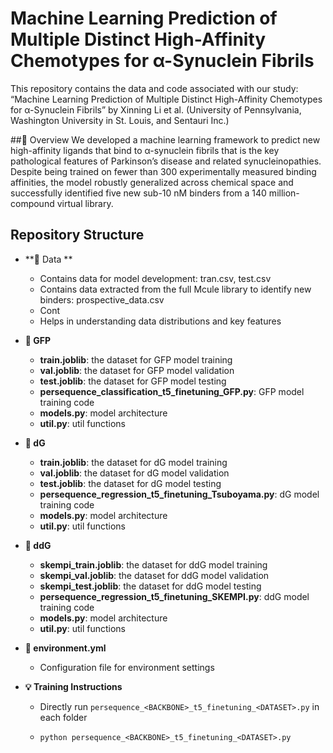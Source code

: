 # Machine Learning Prediction of Multiple Distinct High-Affinity Chemotypes for α-Synuclein Fibrils
This repository contains the data and code associated with our study:
“Machine Learning Prediction of Multiple Distinct High-Affinity Chemotypes for α-Synuclein Fibrils” by Xinning Li et al. (University of Pennsylvania, Washington University in St. Louis, and Sentauri Inc.)

##🧠 Overview
We developed a machine learning framework to predict new high-affinity ligands that bind to α-synuclein fibrils that is the key pathological features of Parkinson’s disease and related synucleinopathies.
Despite being trained on fewer than 300 experimentally measured binding affinities, the model robustly generalized across chemical space and successfully identified five new sub-10 nM binders from a 140 million-compound virtual library.


## Repository Structure
- **📂 Data **
  - Contains data for model development: tran.csv, test.csv
  - Contains data extracted from the full Mcule library to identify new binders: prospective_data.csv
  - Cont
  - Helps in understanding data distributions and key features
 
- **📂 GFP**
  - **train.joblib**: the dataset for GFP model training
  - **val.joblib**: the dataset for GFP model validation
  - **test.joblib**: the dataset for GFP model testing
  - **persequence_classification_t5_finetuning_GFP.py**: GFP model training code
  - **models.py**: model architecture
  - **util.py**: util functions
 
- **📂 dG**
  - **train.joblib**: the dataset for dG model training
  - **val.joblib**: the dataset for dG model validation
  - **test.joblib**: the dataset for dG model testing
  - **persequence_regression_t5_finetuning_Tsuboyama.py**: dG model training code
  - **models.py**: model architecture
  - **util.py**: util functions
 
- **📂 ddG**
  - **skempi_train.joblib**: the dataset for ddG model training
  - **skempi_val.joblib**: the dataset for ddG model validation
  - **skempi_test.joblib**: the dataset for ddG model testing
  - **persequence_regression_t5_finetuning_SKEMPI.py**: ddG model training code
  - **models.py**: model architecture
  - **util.py**: util functions
  
- **📄 environment.yml**
  - Configuration file for environment settings
 
- **💡 Training Instructions**
  - Directly run `persequence_<BACKBONE>_t5_finetuning_<DATASET>.py` in each folder 

  - ``` python persequence_<BACKBONE>_t5_finetuning_<DATASET>.py ```

